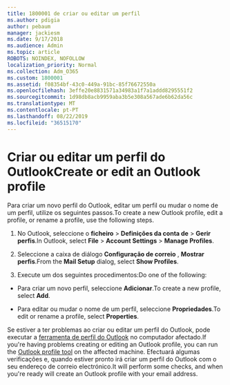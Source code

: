```yaml
---
title: 1800001 de criar ou editar um perfil
ms.author: pdigia
author: pebaum
manager: jackiesm
ms.date: 9/17/2018
ms.audience: Admin
ms.topic: article
ROBOTS: NOINDEX, NOFOLLOW
localization_priority: Normal
ms.collection: Adm_O365
ms.custom: 1800001
ms.assetid: f08354bf-43c0-449a-91bc-85f76672550a
ms.openlocfilehash: 3effe20e8831571a34983a1f7a1addd8295551f2
ms.sourcegitcommit: 1d98db8acb9959aba3b5e308a567ade6b62da56c
ms.translationtype: MT
ms.contentlocale: pt-PT
ms.lasthandoff: 08/22/2019
ms.locfileid: "36515170"
---
```

# <a name="create-or-edit-an-outlook-profile"></a><span data-ttu-id="2360e-102">Criar ou editar um perfil do Outlook</span><span class="sxs-lookup"><span data-stu-id="2360e-102">Create or edit an Outlook profile</span></span>

<span data-ttu-id="2360e-103">Para criar um novo perfil do Outlook, editar um perfil ou mudar o nome de um perfil, utilize os seguintes passos.</span><span class="sxs-lookup"><span data-stu-id="2360e-103">To create a new Outlook profile, edit a profile, or rename a profile, use the following steps.</span></span>
  
1. <span data-ttu-id="2360e-104">No Outlook, seleccione o **ficheiro** \> **Definições da conta de** \> **Gerir perfis**.</span><span class="sxs-lookup"><span data-stu-id="2360e-104">In Outlook, select **File** \> **Account Settings** \> **Manage Profiles**.</span></span>
    
2. <span data-ttu-id="2360e-105">Seleccione a caixa de diálogo **Configuração de correio** , **Mostrar perfis**.</span><span class="sxs-lookup"><span data-stu-id="2360e-105">From the **Mail Setup** dialog, select **Show Profiles**.</span></span>
    
3. <span data-ttu-id="2360e-106">Execute um dos seguintes procedimentos:</span><span class="sxs-lookup"><span data-stu-id="2360e-106">Do one of the following:</span></span>
    
  - <span data-ttu-id="2360e-107">Para criar um novo perfil, seleccione **Adicionar**.</span><span class="sxs-lookup"><span data-stu-id="2360e-107">To create a new profile, select **Add**.</span></span>
    
  - <span data-ttu-id="2360e-108">Para editar ou mudar o nome de um perfil, seleccione **Propriedades**.</span><span class="sxs-lookup"><span data-stu-id="2360e-108">To edit or rename a profile, select **Properties**.</span></span>
    
<span data-ttu-id="2360e-109">Se estiver a ter problemas ao criar ou editar um perfil do Outlook, pode executar a [ferramenta de perfil do Outlook](https://aka.ms/SaRA-OutlookSetupProfile) no computador afectado.</span><span class="sxs-lookup"><span data-stu-id="2360e-109">If you're having problems creating or editing an Outlook profile, you can run the [Outlook profile tool](https://aka.ms/SaRA-OutlookSetupProfile) on the affected machine.</span></span> <span data-ttu-id="2360e-110">Efectuará algumas verificações e, quando estiver pronto irá criar um perfil do Outlook com o seu endereço de correio electrónico.</span><span class="sxs-lookup"><span data-stu-id="2360e-110">It will perform some checks, and when you're ready will create an Outlook profile with your email address.</span></span> 
  

